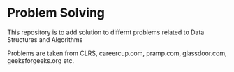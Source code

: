 # Problem Solving
This repository is to add solution to differnt problems related to Data Structures and Algorithms

Problems are taken from CLRS, careercup.com, pramp.com, glassdoor.com, geeksforgeeks.org etc.
